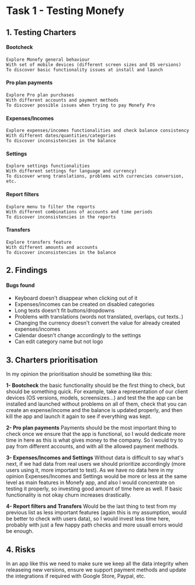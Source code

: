 # Task 1 - Testing Monefy

## 1. Testing Charters

#### Bootcheck
```
Explore Monefy general behaviour 
With set of mobile devices (different screen sizes and OS versions)
To discover basic functionality issues at install and launch
```

#### Pro plan payments 
```
Explore Pro plan purchases
With different accounts and payment methods
To discover possible issues when trying to pay Monefy Pro
```

#### Expenses/Incomes 
```
Explore expenses/incomes functionalities and check balance consistency 
With different dates/quantities/categories
To discover inconsistencies in the balance
```

#### Settings
```
Explore settings functionalities 
With different settings for language and currency)
To discover wrong translations, problems with currencies conversion, etc.
```

#### Report filters
```
Explore menu to filter the reports 
With different combinations of accounts and time periods
To discover inconsistencies in the reports
```

#### Transfers
```
Explore transfers feature 
With different amounts and accounts
To discover inconsistencies in the balance
```

## 2. Findings

#### Bugs found
* Keyboard doesn't disappear when clicking out of it
* Expenses/incomes can be created on disabled categories
* Long texts doesn't fit buttons/dropdowns
* Problems with translations (words not translated, overlaps, cut texts..)
* Changing the currency doesn't convert the value for already created expenses/incomes
* Calendar doesn't change accordingly to the settings
* Can edit category name but not logo


## 3. Charters prioritisation

In my opinion the prioritisation should be something like this:

**1- Bootcheck** 
the basic functionality should be the first thing to check, but should be something quick. For example, take a representation of our client devices (OS versions, models, screensizes...) and test the the app can be installed and launched without problems on all of them, check that you can create an expense/income and the balance is updated properly, and then kill the app and launch it again to see if everything was kept.

**2- Pro plan payments**
Payments should be the most important thing to check once we ensure that the app is functional, so I would dedicate more time in here as this is what gives money to the company. So I would try to pay from different accounts, and with all the allowed payment methods.

**3- Expenses/Incomes and Settings**
Without data is difficult to say what's next, if we had data from real users we should prioritize accordingly (more users using it, more important to test).
As we have no data here in my opinion Expenses/Incomes and Settings would be more or less at the same level as main features in Monefy app, and also I would concentrate on testing it properly, so investing good amount of time here as well. If basic functionality is not okay churn increases drastically.

**4- Report filters and Transfers**
Would be the last thing to test from my previous list as less important features (again this is my assumption, would be better to check with users data), so I would invest less time here, probably with just a few happy path checks and more usuall errors would be enough.

## 4. Risks
In an app like this we need to make sure we keep all the data integrity when releaseing new versions, ensure we support payment methods and update the integrations if required with Google Store, Paypal, etc.
